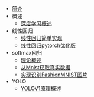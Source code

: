 
* [简介](/)
* 概述
  * [深度学习概述](/Introduction/DeepLearning.md "A notebook about deeplearning")
* 线性回归
  * [线性回归简单实现](SimpleImplement/LinearRegression.md)
  * [线性回归pytorch优化版](SimpleImplement/LinearRegression_optimized.md)
* softmax回归
  * [理论概述](softmax/intro.md)
  * [从Mnist获取真实数据](softmax/图像识别intro.md)
  * [实现识别FashionMNIST图片](softmax/softmax简单实现.md)
* YOLO
  * [YOLOV1原理概述](YOLO/yolov1.md)
